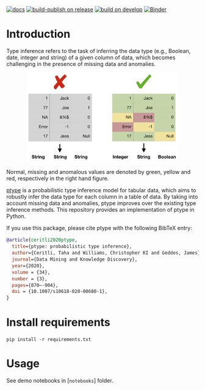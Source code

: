 [![docs](https://readthedocs.org/projects/ptype/badge/)](https://ptype.readthedocs.io/en/stable/)
[![build-publish on release](https://github.com/alan-turing-institute/ptype-dmkd/workflows/build-publish/badge.svg?branch=release)](https://github.com/alan-turing-institute/ptype-dmkd/tree/release)
[![build on develop](https://github.com/alan-turing-institute/ptype-dmkd/workflows/build/badge.svg?branch=develop)](https://github.com/alan-turing-institute/ptype-dmkd/tree/develop)
[![Binder](https://mybinder.org/badge_logo.svg)](https://mybinder.org/v2/gh/alan-turing-institute/ptype-dmkd/release?filepath=notebooks%2Fdemo.ipynb)

# Introduction
Type inference refers to the task of inferring the data type (e.g., Boolean, date, integer and string) of a given column of data, which becomes challenging in the presence of missing data and anomalies.

<p align="center">
  <img src="/notes/motivation.png" alt="drawing"  width="400"/>
</p>
<figcaption>Normal, missing and anomalous values are denoted by green, yellow and
red, respectively in the right hand figure.</figcaption>

[ptype](https://link.springer.com/content/pdf/10.1007/s10618-020-00680-1.pdf) is a probabilistic type inference model for tabular data, which aims to robustly infer the data type for each column in a table of data. By taking into account missing data and anomalies, ptype improves over the existing type inference methods. This repository provides an implementation of ptype in Python.

If you use this package, please cite ptype with the following BibTeX entry:
```bib
@article{ceritli2020ptype,
  title={ptype: probabilistic type inference},
  author={Ceritli, Taha and Williams, Christopher KI and Geddes, James},
  journal={Data Mining and Knowledge Discovery},
  year={2020},
  volume = {34},
  number = {3},
  pages={870–-904}, 
  doi = {10.1007/s10618-020-00680-1},
}
```


# Install requirements
```
pip install -r requirements.txt
```

# Usage

See demo notebooks in [`notebooks`] folder.
